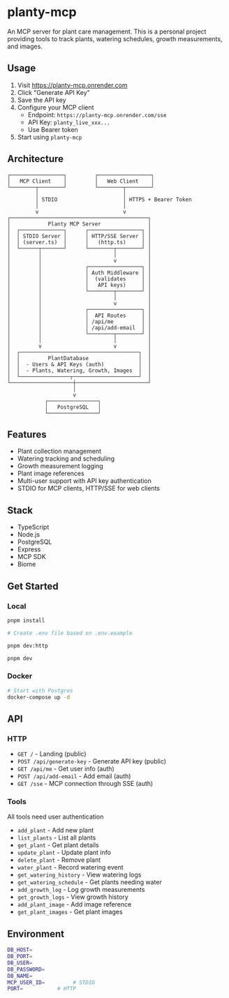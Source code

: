 # planty-mcp

An MCP server for plant care management. This is a personal project providing tools to track plants, watering schedules, growth measurements, and images.

## Usage

1. Visit https://planty-mcp.onrender.com
2. Click "Generate API Key"
3. Save the API key
4. Configure your MCP client
    - Endpoint: `https://planty-mcp.onrender.com/sse`
    - API Key: `planty_live_xxx...`
    - Use Bearer token
5. Start using `planty-mcp`

## Architecture

```
┌─────────────────┐         ┌─────────────────┐
│   MCP Client    │         │   Web Client    │
└────────┬────────┘         └────────┬────────┘
         │                           │
         │ STDIO                     │ HTTPS + Bearer Token
         │                           │
         v                           v
┌────────────────────────────────────────────┐
│            Planty MCP Server               │
│  ┌──────────────┐      ┌─────────────────┐ │
│  │ STDIO Server │      │ HTTP/SSE Server │ │
│  │ (server.ts)  │      │   (http.ts)     │ │
│  └──────┬───────┘      └────────┬────────┘ │
│         │                       │          │
│         │                       v          │
│         │              ┌─────────────────┐ │
│         │              │ Auth Middleware │ │
│         │              │  (validates     │ │
│         │              │   API keys)     │ │
│         │              └────────┬────────┘ │
│         │                       │          │
│         │                       v          │
│         │              ┌─────────────────┐ │
│         │              │  API Routes     │ │
│         │              │ /api/me         │ │
│         │              │ /api/add-email  │ │
│         │              └────────┬────────┘ │
│         │                       │          │
│         v                       v          │
│  ┌──────────────────────────────────────┐  │
│  │         PlantDatabase                │  │
│  │  - Users & API Keys (auth)           │  │
│  │  - Plants, Watering, Growth, Images  │  │
│  └────────────────┬─────────────────────┘  │
└────────────────────┼───────────────────────┘
                     │
                     v
            ┌────────────────┐
            │   PostgreSQL   │
            └────────────────┘
```

## Features

-   Plant collection management
-   Watering tracking and scheduling
-   Growth measurement logging
-   Plant image references
-   Multi-user support with API key authentication
-   STDIO for MCP clients, HTTP/SSE for web clients

## Stack

-   TypeScript
-   Node.js
-   PostgreSQL
-   Express
-   MCP SDK
-   Biome

## Get Started

### Local

```bash
pnpm install

# Create .env file based on .env.example

pnpm dev:http

pnpm dev
```

### Docker

```bash
# Start with Postgres
docker-compose up -d
```

## API

### HTTP

-   `GET /` - Landing (public)
-   `POST /api/generate-key` - Generate API key (public)
-   `GET /api/me` - Get user info (auth)
-   `POST /api/add-email` - Add email (auth)
-   `GET /sse` - MCP connection through SSE (auth)

### Tools

All tools need user authentication

-   `add_plant` - Add new plant
-   `list_plants` - List all plants
-   `get_plant` - Get plant details
-   `update_plant` - Update plant info
-   `delete_plant` - Remove plant
-   `water_plant` - Record watering event
-   `get_watering_history` - View watering logs
-   `get_watering_schedule` - Get plants needing water
-   `add_growth_log` - Log growth measurements
-   `get_growth_logs` - View growth history
-   `add_plant_image` - Add image reference
-   `get_plant_images` - Get plant images

## Environment

```bash
DB_HOST=
DB_PORT=
DB_USER=
DB_PASSWORD=
DB_NAME=
MCP_USER_ID=         # STDIO
PORT=           # HTTP
```
